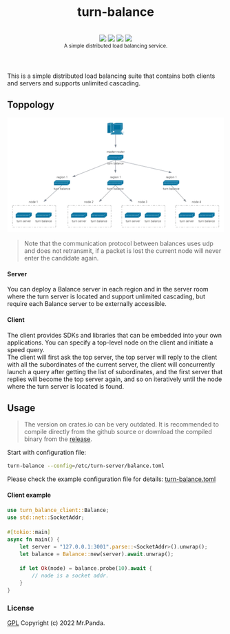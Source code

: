 
<!--lint disable no-literal-urls-->
<div align="center">
  <h1>turn-balance</h1>
</div>
<br/>
<div align="center">
  <strong></strong>
</div>
<div align="center">
  <img src="https://img.shields.io/github/actions/workflow/status/mycrl/turn-rs/tests.yml?branch=main"/>
  <img src="https://img.shields.io/github/license/mycrl/turn-rs"/>
  <img src="https://img.shields.io/github/issues/mycrl/turn-rs"/>
  <img src="https://img.shields.io/github/stars/mycrl/turn-rs"/>
</div>
<div align="center">
  <sup>A simple distributed load balancing service.</sup>
</div>
</br>
</br>

This is a simple distributed load balancing suite that contains both clients and servers and supports unlimited cascading.


## Toppology

![topoloy](./topology.webp)

> Note that the communication protocol between balances uses udp and does not retransmit, if a packet is lost the current node will never enter the candidate again.

#### Server

You can deploy a Balance server in each region and in the server room where the turn server is located and support unlimited cascading, but require each Balance server to be externally accessible.

#### Client

The client provides SDKs and libraries that can be embedded into your own applications. You can specify a top-level node on the client and initiate a speed query.  
The client will first ask the top server, the top server will reply to the client with all the subordinates of the current server, the client will concurrently launch a query after getting the list of subordinates, and the first server that replies will become the top server again, and so on iteratively until the node where the turn server is located is found.


## Usage

> The version on crates.io can be very outdated. It is recommended to compile directly from the github source or download the compiled binary from the [release](https://github.com/mycrl/turn-rs/releases).

Start with configuration file:

```bash
turn-balance --config=/etc/turn-server/balance.toml
```

Please check the example configuration file for details: [turn-balance.toml](./turn-balance.toml)

#### Client example

```rust
use turn_balance_client::Balance;
use std::net::SocketAddr;

#[tokio::main]
async fn main() {
    let server = "127.0.0.1:3001".parse::<SocketAddr>().unwrap();
    let balance = Balance::new(server).await.unwrap();
    
    if let Ok(node) = balance.probe(10).await {
        // node is a socket addr.
    }
}
```


### License
[GPL](../LICENSE) Copyright (c) 2022 Mr.Panda.
